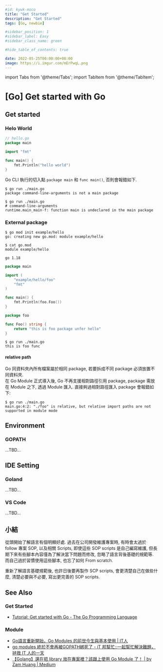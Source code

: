 ```yaml
---
#id: kywk-moco
title: "Get Started"
description: "Get Started"
tags: [Go, newbie]

#sidebar_position: 1
#sidebar_label: Easy
#sidebar_class_name: green

#hide_table_of_contents: true

date: 2022-05-25T00:00:00+08:00
image: https://i.imgur.com/mErPwqL.png
---
```


import Tabs from '@theme/Tabs';
import TabItem from '@theme/TabItem';

[Go] Get started with Go
========================


Get started
-----------

### Helo World ###

``` go
// hello.go
package main

import "fmt"

func main() {
    fmt.Println("hello world")
}
```

Go CLI 執行的切入點 `package main` 和 `func main()`, 否則會報錯如下.

``` shell
$ go run ./main.go
package command-line-arguments is not a main package

$ go run ./main.go
# command-line-arguments
runtime.main_main·f: function main is undeclared in the main package
```

### External package ###

<Tabs>
  <TabItem value="init mod" label="init mod" default>

``` shell
$ go mod init example/hello
go: creating new go.mod: module example/hello

$ cat go.mod
module example/hello

go 1.18
```
  </TabItem>
  <TabItem value="main.go" label="main.go">

``` go 
package main

import (
    "example/hello/foo"
    "fmt"
)

func main() {
    fmt.Println(foo.Foo())
}
```
  </TabItem>
  <TabItem value="foo/foo.go" label="foo/foo.go">

``` go
package foo

func Foo() string {
    return "this is foo package unfer hello"
}
```
  </TabItem>
  <TabItem value="test" label="test">

``` shell
$ go run ./main.go
this is foo func
````
  </TabItem>
</Tabs>


#### relative path ####

Go 同資料夾內所有檔案屬於相同 package, 若要拆成不同 package 必須放置不同資料夾.  
在 Go Module 正式導入後, Go 不再支援相對路徑引用 package, 
package 需放在 Module 之下, 透過 Module 匯入. 
直接夠過相對路徑匯入 package 會報錯如下: 

``` shell
$ go run ./main.go
main.go:4:2: "./foo" is relative, but relative import paths are not supported in module mode
````


Environment
-----------

### GOPATH ###
...TBD...


IDE Setting
-----------

### Goland ###
...TBD...

### VS Code ###
...TBD...


小結
----

從頭開始了解語言有個明顯好處. 
過去在公司開發維護專案時, 有時會太過於 follow 專案 SOP, 以及相關 Scripts, 
即使這些 SOP scripts 是自己編寫維護, 
但長期下來有些腳本內容僅為了解決當下問題而修改, 忽略了語言背後基礎的規範等.
而自己過於習慣使用這些腳本, 也忘了如何 From scratch.

重新了解語言基礎規範後, 也許日後要再製作 SCP scripts, 
會更清楚自己在做些什麼, 清楚必要與不必要, 寫出更完善的 SOP scripts.


See Also
--------

### Get Started ###

-   [Tutorial: Get started with Go - The Go Programming Language](https://go.dev/doc/tutorial/getting-started)

### Module ###

-   [Go語言重新開始，Go Modules 的前世今生與基本使用 | IT人](https://iter01.com/638052.html)
-   [go modules 終於不會再被GOPATH綁死了 - iT 邦幫忙::一起幫忙解決難題，拯救 IT 人的一天](https://ithelp.ithome.com.tw/articles/10217414)
-   [【Golang】還在把 library 放在專案裡？該跟上使用 Go Module 了！ | by Zam Huang | Medium](https://zamhuang.medium.com/4185df23442a)
